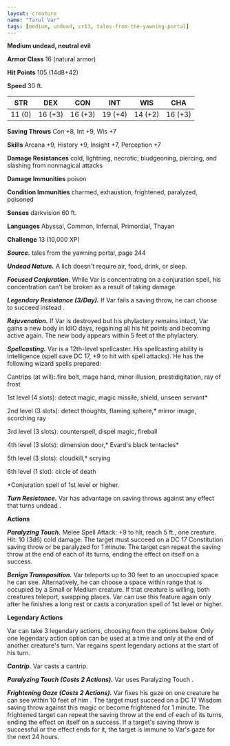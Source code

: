 ```yaml
---
layout: creature
name: "Tarul Var"
tags: [medium, undead, cr13, tales-from-the-yawning-portal]
---
```


**Medium undead, neutral evil**

**Armor Class** 16 (natural armor)

**Hit Points** 105 (14d8+42)

**Speed** 30 ft.

|   STR   |   DEX   |   CON   |   INT   |   WIS   |   CHA   |
|:-----:|:-----:|:-----:|:-----:|:-----:|:-----:|
| 11 (0) | 16 (+3) | 16 (+3) | 19 (+4) | 14 (+2) | 16 (+3) |

**Saving Throws** Con +8, Int +9, Wis +7

**Skills** Arcana +9, History +9, Insight +7, Perception +7

**Damage Resistances** cold, lightning, necrotic; bludgeoning, piercing, and slashing from nonmagical attacks

**Damage Immunities** poison

**Condition Immunities** charmed, exhaustion, frightened, paralyzed, poisoned

**Senses** darkvision 60 ft.

**Languages** Abyssal, Common, Infernal, Primordial, Thayan

**Challenge** 13 (10,000 XP)

***Source.*** tales from the yawning portal,  page 244

***Undead Nature.*** A lich doesn't require air, food, drink, or sleep.

***Focused Conjuration.*** While Var is concentrating on a conjuration spell, his concentration can't be broken as a result of taking damage.

***Legendary Resistance (3/Day).*** If Var fails a saving throw, he can choose to succeed instead .

***Rejuvenation.*** If Var is destroyed but his phylactery remains intact, Var gains a new body in ldlO days, regaining all his hit points and becoming active again. The new body appears within 5 feet of the phylactery.

***Spellcasting.*** Var is a 12th-level spellcaster. His spellcasting ability is Intelligence (spell save DC 17, +9 to hit with spell attacks). He has the following wizard spells prepared:

Cantrips (at will):.fire bolt, mage hand, minor illusion, prestidigitation, ray of frost

1st level (4 slots): detect magic, magic missile, shield, unseen servant*

2nd level (3 slots): detect thoughts, flaming sphere,* mirror image, scorching ray

3rd level (3 slots): counterspell, dispel magic, fireball

4th level (3 slots): dimension door,* Evard's black tentacles*

5th level (3 slots): cloudkill,* scrying

6th level (1 slot): circle of death

*Conjuration spell of 1st level or higher.

***Turn Resistance.*** Var has advantage on saving throws against any effect that turns undead .

**Actions**

***Paralyzing Touch.*** Melee Spell Attack: +9 to hit, reach 5 ft., one creature. Hit: 10 (3d6) cold damage. The target must succeed on a DC 17 Constitution saving throw or be paralyzed for 1 minute. The target can repeat the saving throw at the end of each of its turns, ending the effect on itself on a success.

***Benign Transposition.*** Var teleports up to 30 feet to an unoccupied space he can see. Alternatively, he can choose a space within range that is occupied by a Small or Medium creature. If that creature is willing, both creatures teleport, swapping places. Var can use this feature again only after he finishes a long rest or casts a conjuration spell of 1st level or higher.

**Legendary Actions**

Var can take 3 legendary actions, choosing from the options below. Only one legendary action option can be used at a time and only at the end of another creature's turn. Var regains spent legendary actions at the start of his turn.

***Cantrip.*** Var casts a cantrip.

***Paralyzing Touch (Costs 2 Actions).*** Var uses Paralyzing Touch .

***Frightening Gaze (Costs 2 Actions).*** Var fixes his gaze on one creature he can see within 10 feet of him . The target must succeed on a DC 17 Wisdom saving throw against this magic or become frightened for 1 minute. The frightened target can repeat the saving throw at the end of each of its turns, ending the effect on itself on a success. If a target's saving throw is successful or the effect ends for it, the target is immune to Var's gaze for the next 24 hours.

